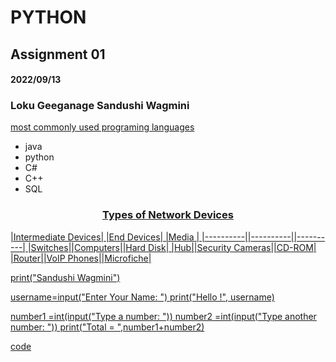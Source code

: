 # PYTHON
## Assignment 01
#### 2022/09/13
### **Loku Geeganage Sandushi Wagmini**


<u>most commonly used programing languages</u>
 * java
 * python
 * C#
 * C++
 * SQL
 


 ###  <center><u>Types of Network Devices 
|Intermediate Devices| |End Devices| |Media |
|----------||----------||----------|
|Switches||Computers||Hard Disk|
|Hub||Security Cameras||CD-ROM|
|Router||VoIP Phones||Microfiche|


print("Sandushi Wagmini") 

username=input("Enter Your Name: ")
print("Hello !", username)


number1 =int(input("Type a number: "))
number2 =int(input("Type another number: "))
print("Total = ",number1+number2)



code
